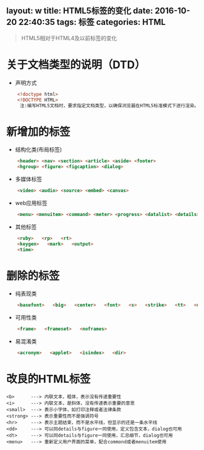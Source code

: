 layout: w
title: HTML5标签的变化
date: 2016-10-20 22:40:35
tags: 标签
categories: HTML
---
>HTML5相对于HTML4及以前标签的变化

<!--more-->
# 关于文档类型的说明（DTD）
- 声明方式
```html
	<!doctype html>
	<!DOCTYPE HTML> 	
	 注:编写HTML5文档时，要求指定文档类型，以确保浏览器在HTML5标准模式下进行渲染。
```

# 新增加的标签
- 结构化类(布局标签)
```html
	<header> <nav> <section> <article> <aside> <footer>                 
	<hgroup> <figure> <figcaption> <dialog>
```
- 多媒体标签
```html
	<video> <audio> <source> <embed> <canvas>
```
- web应用标签
```html
	<menu> <menuitem> <command> <meter> <progress> <datalist> <details>  
```
- 其他标签
```html
	<ruby>   <rp>   <rt> 
	<keygen>   <mark>   <output> 
	<time>
```

# 删除的标签
- 纯表现类
```html
    <basefont>   <big>   <center>   <font>   <s>   <strike>   <tt>   <u>
```
- 可用性类
```html
    <frame>   <frameset>   <noframes>
```
- 易混淆类
```html
    <acronym>   <applet>   <isindex>   <dir>	
```

# 改良的HTML标签
	<b>      ---> 内联文本，粗体，表示没有传递重要性
    <i>      ---> 内联文本，是斜体，没有传递表示重要的意思
    <small>  ---> 表示小字体，如打印注释或者法律条款
    <strong> ---> 表示重要性而不是强调符号    
    <hr>     ---> 表示主题结束，而不是水平线，但显示的还是一条水平线   
    <dd>     ---> 可以同details与figure一同使用，定义包含文本，dialog也可用
    <dt>     ---> 可以同details与figure一同使用，汇总细节，dialog也可用
    <menu>   ---> 重新定义用户界面的菜单，配合commond或者menuitem使用
